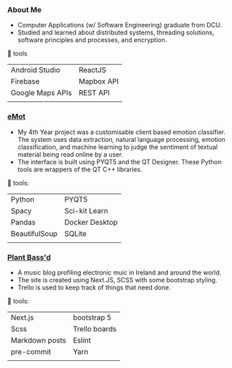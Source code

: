 ### About Me

- Computer Applications (w/ Software Engineering) graduate from DCU. 
- Studied and learned about distributed systems, threading solutions, software principles and processes, and encryption.

🔨 tools

|                  |             |
| ---------------- | ----------- |
| Android Studio   | ReactJS     |
| Firebase         | Mapbox API  |
| Google Maps APIs | REST API    |
|                  |             |

### [eMot](https://github.com/michaelssavage/eMot)
- My 4th Year project was a customisable client based emotion classifier. The system uses data extraction, natural language processing, emotion classification, and machine learning to judge the sentiment of textual material being read online by a user.
- The interface is built using PYQT5 and the QT Designer. These Python tools are wrappers of the QT C++ libraries. 

🔨 tools: 

|               |                |
| ------------- | -------------- |
| Python        | PYQT5          |
| Spacy         | Sci-kit Learn  |
| Pandas        | Docker Desktop |
| BeautifulSoup | SQLite         |
|               |                |

### [Plant Bass'd](https://github.com/michaelssavage/plantbassd)
- A music blog profiling electronic muic in Ireland and around the world.
- The site is created using Next.JS, SCSS with some bootstrap styling.
- Trello is used to keep track of things that need done.

🔨 tools: 

|                |                |
| ---------------| -------------- |
| Next.js        | bootstrap 5    |
| Scss           | Trello boards  |
| Markdown posts | Eslint         |
| pre-commit     | Yarn           |
|                |                |
